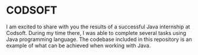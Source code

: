 # CODSOFT
I am excited to share with you the results of a successful Java internship at Codsoft. During my time there, I was able to complete several tasks using Java programming language. 
The codebase included in this repository is an example of what can be achieved when working with Java. 
